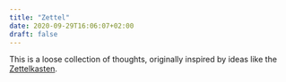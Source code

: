 ```yaml
---
title: "Zettel"
date: 2020-09-29T16:06:07+02:00
draft: false
---
```


This is a loose collection of thoughts, originally inspired by ideas like the [Zettelkasten](https://zettelkasten.de/introduction/).

